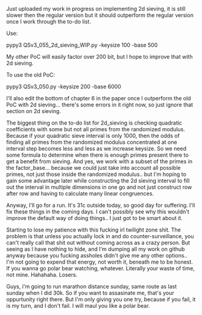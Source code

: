 Just uploaded my work in progress on implementing 2d sieving, it is still slower then the regular version but it should outperform the regular version once I work through the to-do list.

Use:

pypy3 QSv3_055_2d_sieving_WIP.py -keysize 100 -base 500

My other PoC will easily factor over 200 bit, but I hope to improve that with 2d sieving.

To use the old PoC:

pypy3 QSv3_050.py -keysize 200 -base 6000

I'll also edit the bottom of chapter 6 in the paper once I outperform the old PoC with 2d sieving... there's some errors in it right now, so just ignore that section on 2d sieving.

The biggest thing on the to-do list for 2d_sieving is checking quadratic coefficients with some but not all primes from the randomized modulus. Because if your quadratic sieve interval is only 1000, then the odds of finding all primes from the randomized modulus concentrated at one interval step becomes less and less as we increase keysize. So we need some formula to determine when there is enough primes present there to get a benefit from sieving. And yes, we work with a subset of the primes in the factor_base... because we could just take into account all possible primes, not just those inside the randomized modulus.. but I'm hoping to gain some advantage later while constructing the 2d sieving interval to fill out the interval in multiple dimensions in one go and not just construct row after row and having to calculate many linear congruences.

Anyway, I'll go for a run. It's 31c outside today, so good day for suffering. I'll fix these things in the coming days. I can't possibly see why this wouldn't improve the default way of doing things.. I just got to be smart about it.

Starting to lose my patience with this fucking irl twilight zone shit. The problem is that unless you actually lock in and do counter-surveillance, you can't really call that shit out without coming across as a crazy person. But seeing as I have nothing to hide, and I'm dumping all my work on github anyway because you fucking assholes didn't give me any other options.. I'm not going to expend that energy, not worth it, beneath me to be honest. If you wanna go polar bear watching, whatever. Literally your waste of time, not mine. Hahahaha. Losers.

Guys, i'm going to run marathon distance sunday, same route as last sunday when I did 30k. So if you want to assasinate me, that's your oppurtunity right there. But I'm only giving you one try, because if you fail, it is my turn, and I don't fail. I will maul you like a polar bear.
